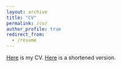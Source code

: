 ```yaml
---
layout: archive
title: "CV"
permalink: /cv/
author_profile: true
redirect_from:
  - /resume
---
```


[Here](http://CDEnrich.github.io/files/cv_carles_domingo-enrich_oct_3_2024.pdf) is my CV. [Here](http://CDEnrich.github.io/files/cv_carles_domingo-enrich_oct_3_2024_short.pdf) is a shortened version.


